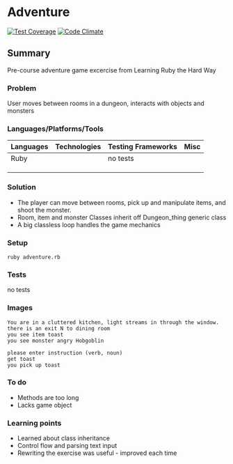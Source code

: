 # Adventure

[![Test Coverage](https://codeclimate.com/github/chandley/Adventure/badges/coverage.svg)](https://codeclimate.com/github/chandley/Adventure)
[![Code Climate](https://codeclimate.com/github/chandley/Adventure/badges/gpa.svg)](https://codeclimate.com/github/chandley/Adventure)

## Summary

Pre-course adventure game excercise from Learning Ruby the Hard Way

### Problem

User moves between rooms in a dungeon, interacts with objects and monsters

### Languages/Platforms/Tools

| Languages | Technologies  | Testing Frameworks| Misc
| :-------------------------------------------- |:--------------|:-----------|:----|
| Ruby      |               |  no tests                |               |
|           |               |                   |               |
|           |               |                   |  
|           |               |

### Solution

* The player can move between rooms, pick up and manipulate items, and shoot the monster.
* Room, item and monster Classes inherit off Dungeon_thing generic class
* A big classless loop handles the game mechanics


### Setup
```
ruby adventure.rb
```


### Tests
no tests

### Images
```
You are in a cluttered kitchen, light streams in through the window.
there is an exit N to dining room
you see item toast
you see monster angry Hobgoblin

please enter instruction (verb, noun)
get toast
you pick up toast
```
### To do

* Methods are too long
* Lacks game object

### Learning points

* Learned about class inheritance
* Control flow and parsing text input
* Rewriting the exercise was useful - improved each time









